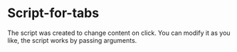 # Script-for-tabs
The script was created to change content on click. You can modify it as you like, the script works by passing arguments.
